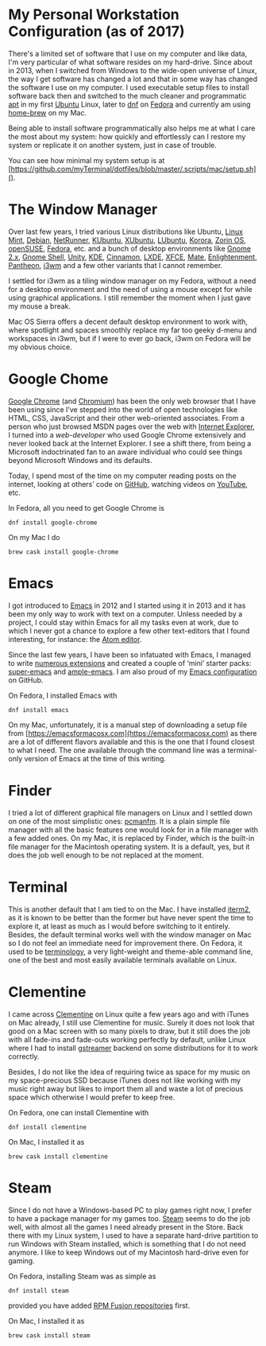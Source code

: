# My Personal Workstation Configuration (as of 2017)

There's a limited set of software that I use on my computer and like data, I'm very particular of what software resides on my hard-drive. Since about in 2013, when I switched from Windows to the wide-open universe of Linux, the way I get software has changed a lot and that in some way has changed the software I use on my computer. I used executable setup files to install software back then and switched to the much cleaner and programmatic [apt](https://wiki.debian.org/Apt) in my first [Ubuntu](https://www.ubuntu.com) Linux, later to [dnf](http://dnf.baseurl.org) on [Fedora](https://getfedora.org) and currently am using [home-brew](https://brew.sh) on my Mac.

Being able to install software programmatically also helps me at what I care the most about my system: how quickly and effortlessly can I restore my system or replicate it on another system, just in case of trouble.

You can see how minimal my system setup is at [https://github.com/myTerminal/dotfiles/blob/master/.scripts/mac/setup.sh]().

# The Window Manager

Over last few years, I tried various Linux distributions like Ubuntu, [Linux Mint](https://www.linuxmint.com), [Debian](https://www.debian.org), [NetRunner](https://www.netrunner.com), [KUbuntu](https://kubuntu.org), [XUbuntu](https://xubuntu.org), [LUbuntu](http://lubuntu.me), [Korora](https://kororaproject.org), [Zorin OS](https://zorinos.com), [openSUSE](https://www.opensuse.org), [Fedora](https://getfedora.org), etc. and a bunch of desktop environments like [Gnome 2.x](https://help.gnome.org/misc/release-notes/2.0), [Gnome Shell](https://www.gnome.org/gnome-3), [Unity](https://www.ubuntu.com/desktop), [KDE](https://www.kde.org), [Cinnamon](https://github.com/linuxmint/Cinnamon), [LXDE](http://lxde.org), [XFCE](https://xfce.org), [Mate](https://mate-desktop.org), [Enlightenment](https://www.enlightenment.org), [Pantheon](https://wiki.archlinux.org/index.php/Pantheon), [i3wm](https://i3wm.org) and a few other variants that I cannot remember.

I settled for i3wm as a tiling window manager on my Fedora, without a need for a desktop environment and the need of using a mouse except for while using graphical applications. I still remember the moment when I just gave my mouse a break.

Mac OS Sierra offers a decent default desktop environment to work with, where spotlight and spaces smoothly replace my far too geeky d-menu and workspaces in i3wm, but if I were to ever go back, i3wm on Fedora will be my obvious choice.

# Google Chome

[Google Chrome](https://www.google.com/chrome/browser/desktop/index.html) (and [Chromium](https://www.chromium.org)) has been the only web browser that I have been using since I’ve stepped into the world of open technologies like HTML, CSS, JavaScript and their other web-oriented associates. From a person who just browsed MSDN pages over the web with [Internet Explorer](https://en.wikipedia.org/wiki/Internet_Explorer), I turned into a *web-developer* who used Google Chrome extensively and never looked back at the Internet Explorer. I see a shift there, from being a Microsoft indoctrinated fan to an aware individual who could see things beyond Microsoft Windows and its defaults.

Today, I spend most of the time on my computer reading posts on the internet, looking at others’ code on [GitHub](https://github.com), watching videos on [YouTube](https://www.youtube.com), etc.

In Fedora, all you need to get Google Chrome is

    dnf install google-chrome

On my Mac I do

    brew cask install google-chrome

# Emacs

I got introduced to [Emacs](https://www.gnu.org/software/emacs) in 2012 and I started using it in 2013 and it has been my only way to work with text on a computer. Unless needed by a project, I could stay within Emacs for all my tasks even at work, due to which I never got a chance to explore a few other text-editors that I found interesting, for instance: the [Atom editor](https://atom.io).

Since the last few years, I have been so infatuated with Emacs, I managed to write [numerous extensions](https://marmalade-repo.org/profile/myTerminal) and created a couple of ‘mini’ starter packs: [super-emacs](https://github.com/myTerminal/super-emacs) and [ample-emacs](https://github.com/myTerminal/ample-emacs). I am also proud of my [Emacs configuration](https://github.com/myTerminal/dotfiles/tree/master/.emacs.d) on GitHub.

On Fedora, I installed Emacs with

    dnf install emacs

On my Mac, unfortunately, it is a manual step of downloading a setup file from [https://emacsformacosx.com](https://emacsformacosx.com) as there are a lot of different flavors available and this is the one that I found closest to what I need. The one available through the command line was a terminal-only version of Emacs at the time of this writing.

# Finder

I tried a lot of different graphical file managers on Linux and I settled down on one of the most simplistic ones: [pcmanfm](https://en.wikipedia.org/wiki/PCMan_File_Manager). It is a plain simple file manager with all the basic features one would look for in a file manager with a few added ones. On my Mac, it is replaced by Finder, which is the built-in file manager for the Macintosh operating system. It is a default, yes, but it does the job well enough to be not replaced at the moment.

# Terminal

This is another default that I am tied to on the Mac. I have installed [iterm2](https://www.iterm2.com), as it is known to be better than the former but have never spent the time to explore it, at least as much as I would before switching to it entirely. Besides, the default terminal works well with the window manager on Mac so I do not feel an immediate need for improvement there. On Fedora, it used to be [terminology](https://github.com/billiob/terminology), a very light-weight and theme-able command line, one of the best and most easily available terminals available on Linux.

# Clementine

I came across [Clementine](https://www.clementine-player.org) on Linux quite a few years ago and with iTunes on Mac already, I still use Clementine for music. Surely it does not look that good on a Mac screen with so many pixels to draw, but it still does the job with all fade-ins and fade-outs working perfectly by default, unlike Linux where I had to install [gstreamer](https://gstreamer.freedesktop.org) backend on some distributions for it to work correctly.

Besides, I do not like the idea of requiring twice as space for my music on my space-precious SSD because iTunes does not like working with my music right away but likes to import them all and waste a lot of precious space which otherwise I would prefer to keep free.

On Fedora, one can install Clementine with

    dnf install clementine

On Mac, I installed it as

    brew cask install clementine

# Steam

Since I do not have a Windows-based PC to play games right now, I prefer to have a package manager for my games too. [Steam](http://store.steampowered.com) seems to do the job well, with almost all the games I need already present in the Store. Back there with my Linux system, I used to have a separate hard-drive partition to run Windows with Steam installed, which is something that I do not need anymore. I like to keep Windows out of my Macintosh hard-drive even for gaming.

On Fedora, installing Steam was as simple as

    dnf install steam

provided you have added [RPM Fusion repositories](https://rpmfusion.org/) first.

On Mac, I installed it as

    brew cask install steam
